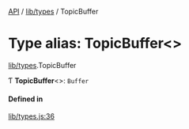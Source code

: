 [API](../README.md) / [lib/types](../modules/lib_types.md) / TopicBuffer

# Type alias: TopicBuffer<\>

[lib/types](../modules/lib_types.md).TopicBuffer

Ƭ **TopicBuffer**<\>: `Buffer`

#### Defined in

[lib/types.js:36](https://github.com/digidem/mapeo-core-next/blob/8584770/lib/types.js#L36)
